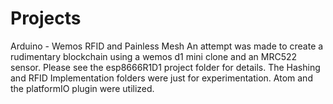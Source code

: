 # Projects
Arduino - Wemos RFID and Painless Mesh
An attempt was made to create a rudimentary blockchain using a wemos d1 mini clone and an MRC522 sensor. 
Please see the esp8666R1D1 project folder for details. The Hashing and RFID Implementation folders were just for experimentation. Atom and the platformIO plugin were utilized. 
